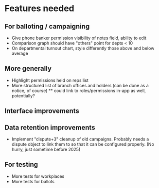 # Features needed

## For balloting / campaigning

* Give phone banker permission visibility of notes field, ability to edit
* Comparison graph should have "others" point for depts < 10
* On departmental turnout chart, style differently those above and below average

## More generally

* Highlight permissions held on reps list
* More structured list of branch offices and holders (can be done as a notice, of course)
** could link to roles/permissions in-app as well, potentially?

## Interface improvements


## Data retention improvements

* Implement "dispute+3" cleanup of old campaigns. Probably needs a dispute object to link them to so that it can be configured properly. (No hurry, just sometime before 2025)

## For testing

* More tests for workplaces
* More tests for ballots
